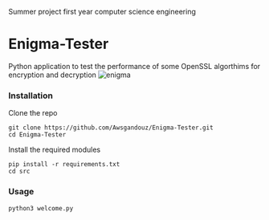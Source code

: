 Summer project first year computer science engineering
# Enigma-Tester
Python application to test the performance of some OpenSSL algorthims for encryption and decryption 
![enigma](https://user-images.githubusercontent.com/94719195/221413866-ed6ad7ba-56db-4819-a470-409315ed01d9.png)


### Installation 

Clone the repo

```
git clone https://github.com/Awsgandouz/Enigma-Tester.git
cd Enigma-Tester
```

Install the required modules
```
pip install -r requirements.txt
cd src
```

### Usage 
```
python3 welcome.py
```

